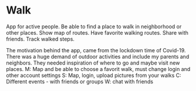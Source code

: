 # Walk
App for active people.
Be able to find a place to walk in neighborhood or other places. 
Show map of routes. 
Have favorite walking routes. 
Share with friends. 
Track walked steps.


The motivation behind the app, came from the lockdown time of Covid-19. There was a huge demand of outdoor activities and include my parents and neighbors. They needed inspiration of where to go and maybe visit new places. 
M: Map and be able to choose a favorit walk, must change login and other account settings 
S: Map, login, upload pictures from your walks 
C: Different events - with friends or groups
W: chat with friends
